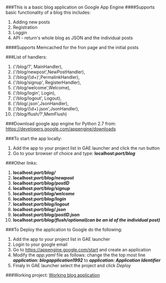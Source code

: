 ###This is a basic blog application on Google App Engine
####Supports basic functionality of a blog this includes:
1. Adding new posts
2. Registration
3. Loggin
4. API - return's whole blog as JSON and the individual posts

####Supports Memcached for the fron page and the initial posts


###List of handlers:
1.    ('/blog/?', MainHandler),
2.    ('/blog/newpost',NewPostHandler),
3.    ('/blog/(\d+)',PermalinkHandler),
4.    ('/blog/signup', RegisterHandler),
5.    ('/blog/welcome',Welcome),
6.    ('/blog/login',  Login),
7.    ('/blog/logout', Logout),
8.    ('/blog/.json',JsonHandler),
9.    ('/blog/(\d+).json',JsonHandler),
10.   ('/blog/flush/?',MemFlush)



###Download google app engine for Python 2.7 from:
https://developers.google.com/appengine/downloads

###To start the app locally:
1. Add the app to your project list in GAE launcher and click the run button
2. Go to your browser of choice and type: **localhost:*port/blog***

###Other links:
1. **localhost:*port/blog/***
2. **localhost:*port/blog/newpost***
3. **localhost:*port/blog/postID***
4. **localhost:*port/blog/signup***
5. **localhost:*port/blog/welcome***
6. **localhost:*port/blog/login***
7. **localhost:*port/blog/logout***
8. **localhost:*port/blog/.json***
9. **localhost:*port/blog/postID.json***
10. **localhost:*port/blog/flush/optional(can be an id of the individual post)***


###To Deploy the application to Google do the following:
1. Add the app to your project list in GAE launcher
2. Login to your google email
3. Go to https://appengine.google.com/start and create an application
4. Modify the *app.yaml* file as follows:
	change the the top most line ***application: blogapplication1992***
	to ***application: Application Identifier***
5. Finaly In GAE launcher select the project and click *Deploy*


###Working project:
[Working blog application](http://blogapplication1992.appspot.com/blog)
